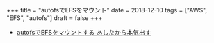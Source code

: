 +++
title = "autofsでEFSをマウント"
date = 2018-12-10
tags = ["AWS", "EFS", "autofs"]
draft = false
+++

- [autofsでEFSをマウントする あしたから本気出す](https://blog.enokawa.co/2018/06/13/mount-efs-with-autofs/)
